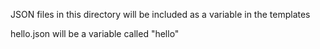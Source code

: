 JSON files in this directory will be included as a variable in the templates

hello.json will be a variable called "hello"
